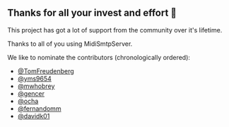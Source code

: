 ## Thanks for all your invest and effort 🤍

This project has got a lot of support from the community over it's lifetime.

Thanks to all of you using MidiSmtpServer.

We like to nominate the contributors (chronologically ordered):

- [@TomFreudenberg](https://github.com/TomFreudenberg)
- [@yms9654](https://github.com/yms9654)
- [@mwhobrey](https://github.com/mwhobrey)
- [@gencer](https://github.com/gencer)
- [@ocha](https://github.com/ocha)
- [@fernandomm](https://github.com/fernandomm)
- [@davidk01](https://github.com/davidk01)
